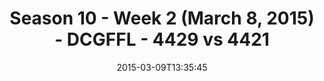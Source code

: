 ---
title: Season 10 - Week 2 (March 8, 2015) - DCGFFL - 4429 vs 4421
teams_score:
- team: 4429
  score: 27
- team: 4421
  score: 23
mvp: Kevin Smiffy (Lime), Peter Pham (Dark Green)
game-ball: N/A
season: 10
week: 2
date: '2015-03-09T13:35:45'
pageid: season-10-week-2-4429-vs-4421
---